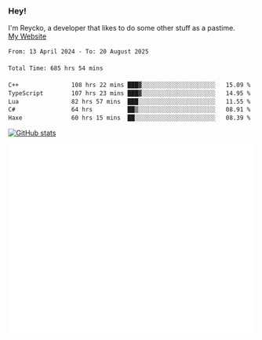 ### Hey!
I'm Reycko, a developer that likes to do some other stuff as a pastime.  
[My Website](https://reycko.root.sx)

<!--START_SECTION:wakasection-->

```txt
From: 13 April 2024 - To: 20 August 2025

Total Time: 685 hrs 54 mins

C++               108 hrs 22 mins ███▓░░░░░░░░░░░░░░░░░░░░░   15.09 %
TypeScript        107 hrs 23 mins ███▓░░░░░░░░░░░░░░░░░░░░░   14.95 %
Lua               82 hrs 57 mins  ███░░░░░░░░░░░░░░░░░░░░░░   11.55 %
C#                64 hrs          ██▒░░░░░░░░░░░░░░░░░░░░░░   08.91 %
Haxe              60 hrs 15 mins  ██░░░░░░░░░░░░░░░░░░░░░░░   08.39 %
```

<!--END_SECTION:wakasection-->

[![GitHub stats](https://github-readme-stats.vercel.app/api?username=Reycko&show_icons=true&theme=dark&hide_title=true&count_private=true)](https://github.com/anuraghazra/github-readme-stats)

![Metrics](/github-metrics.svg)
